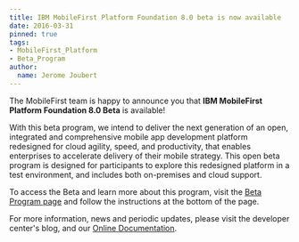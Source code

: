 ```yaml
---
title: IBM MobileFirst Platform Foundation 8.0 beta is now available
date: 2016-03-31
pinned: true
tags:
- MobileFirst_Platform
- Beta_Program
author:
  name: Jerome Joubert
---
```


The MobileFirst team is happy to announce you that **IBM MobileFirst Platform Foundation 8.0 Beta** is available!

With this beta program, we intend to deliver the next generation of an open, integrated and comprehensive mobile app development platform redesigned for cloud agility, speed, and productivity, that enables enterprises to accelerate delivery of their mobile strategy. This open beta program is designed for participants to explore this redesigned platform in a test environment, and includes both on-premises and cloud support.

To access the Beta and learn more about this program, visit the [Beta Program page]({{site.baseurl}}/beta/) and follow the instructions at the bottom of the page.

For more information, news and periodic updates, please visit the developer center's blog, and our [Online Documentation](https://www.ibm.com/support/knowledgecenter/SSHS8R_8.0.0/wl_welcome.html).
